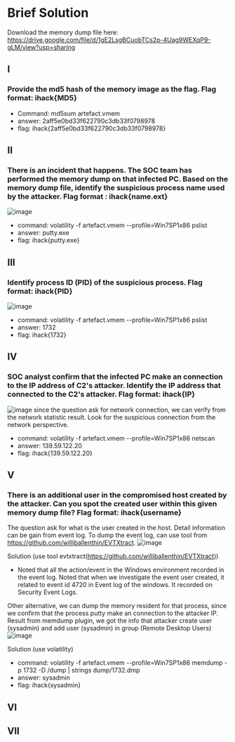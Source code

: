 # Brief Solution

Download the memory dump file here: 
https://drive.google.com/file/d/1gE2LsgBCuobTCs2p-4Uag9WEXqP9-gLM/view?usp=sharing

## I
### Provide the md5 hash of the memory image as the flag. Flag format: ihack{MD5}

- Command: md5sum artefact.vmem
- answer: 2aff5e0bd33f622790c3db33f0798978  
- flag: ihack{2aff5e0bd33f622790c3db33f0798978}

## II
### There is an incident that happens. The SOC team has performed the memory dump on that infected PC. Based on the memory dump file, identify the suspicious process name used by the attacker. Flag format : ihack{name.ext}
![image](https://user-images.githubusercontent.com/62234787/206900723-aaf9dc56-41e7-4271-9c9e-b95db95fb1c9.png)
- command: volatility -f artefact.vmem --profile=Win7SP1x86 pslist
- answer: putty.exe
- flag: ihack{putty.exe}

## III
### Identify process ID (PID) of the suspicious process. Flag format: ihack{PID}
![image](https://user-images.githubusercontent.com/62234787/206900819-8837b12d-5994-4ec7-ae6c-bfc5f9b82ba8.png)
- command: volatility -f artefact.vmem --profile=Win7SP1x86 pslist
- answer: 1732
- flag: ihack{1732}

## IV
### SOC analyst confirm that the infected PC make an connection to the IP address of C2's attacker. Identify the IP address that connected to the C2's attacker. Flag format: ihack{IP}
![image](https://user-images.githubusercontent.com/62234787/206900917-66210d85-0897-4e90-8b2d-63eb7ca88565.png)
since the question ask for network connection, we can verify from the network statistic result. Look for the suspicious connection from the network perspective. 
- command: volatility -f artefact.vmem --profile=Win7SP1x86 netscan
- answer: 139.59.122.20
- flag: ihack{139.59.122.20}

## V
### There is an additional user in the compromised host created by the attacker. Can you spot the created user within this given memory dump file? Flag format: ihack{username}
The question ask for what is the user created in the host. Detail information can be gain from event log. To dump the event log, can use tool from https://github.com/williballenthin/EVTXtract. 
![image](https://user-images.githubusercontent.com/62234787/206902383-dd8e06c6-ac0c-447a-a7fb-8094a8e33134.png)

Solution (use tool evtxtract(https://github.com/williballenthin/EVTXtract))
- Noted that all the action/event in the Windows environment recorded in the event log. Noted that when we investigate the event user created, it related to event id 4720 in Event log of the windows. It recorded on Security Event Logs. 

Other alternative, we can dump the memory resident for that process, since we confirm that the process putty make an connection to the attacker IP. Result from memdump plugin, we got the info that attacker create user (sysadmin) and add user (sysadmin) in group (Remote Desktop Users)
![image](https://user-images.githubusercontent.com/62234787/206902461-12182322-8175-4f7f-adc3-19c45c55710a.png)

Solution (use volatility)
- command: volatility -f artefact.vmem --profile=Win7SP1x86 memdump -p 1732 -D /dump | strings dump/1732.dmp
- answer: sysadmin
- flag: ihack{sysadmin}

## VI

## VII
